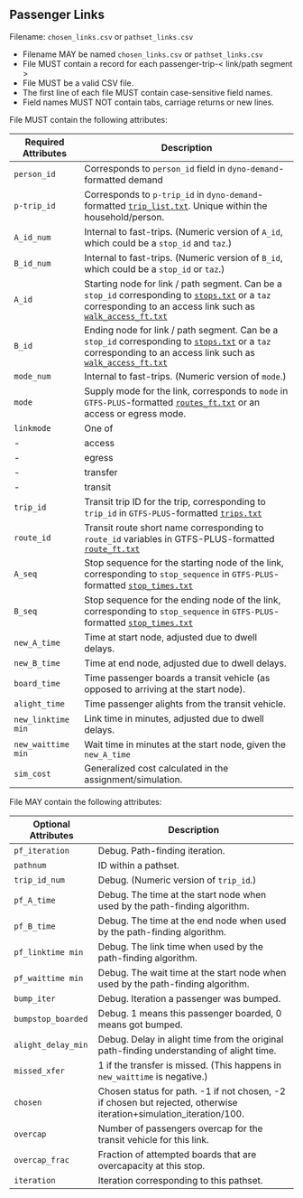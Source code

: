 ## Passenger Links
Filename: `chosen_links.csv` or `pathset_links.csv`

 *  Filename MAY be named `chosen_links.csv` or `pathset_links.csv`
 *  File MUST contain a record for each passenger-trip-< link/path segment >
 *  File MUST be a valid CSV file.
 *  The first line of each file MUST contain case-sensitive field names.
 *  Field names MUST NOT contain tabs, carriage returns or new lines.

File MUST contain the following attributes:

Required Attributes	| Description										
----------			| -------------		
`person_id`			| Corresponds to `person_id` field in `dyno-demand`-formatted demand
`p-trip_id`			| Corresponds to `p-trip_id` in `dyno-demand`-formatted [`trip_list.txt`](https://github.com/osplanning-data-standards/dyno-demand/blob/master/files/trip_list.md).  Unique within the household/person. 
`A_id_num`			| Internal to fast-trips. (Numeric version of `A_id`, which could be a `stop_id` and `taz`.)
`B_id_num`			| Internal to fast-trips. (Numeric version of `B_id`, which could be a `stop_id` or `taz`.)
`A_id`				| Starting node for link / path segment.  Can be a `stop_id` corresponding to [`stops.txt`](https://github.com/osplanning-data-standards/GTFS-PLUS/blob/master/files/stops.md) or a `taz` corresponding to an access link such as [`walk_access_ft.txt`](https://github.com/osplanning-data-standards/GTFS-PLUS/blob/master/files/walk_access_ft.md)
`B_id`				|  Ending node for link / path segment. Can be a `stop_id` corresponding to [`stops.txt`](https://github.com/osplanning-data-standards/GTFS-PLUS/blob/master/files/stops.md) or a `taz` corresponding to an access link such as [`walk_access_ft.txt`](https://github.com/osplanning-data-standards/GTFS-PLUS/blob/master/files/walk_access_ft.md)
`mode_num`			| Internal to fast-trips. (Numeric version of `mode`.)
`mode`          	| Supply mode for the link, corresponds to `mode` in `GTFS-PLUS`-formatted [`routes_ft.txt`](https://github.com/osplanning-data-standards/GTFS-PLUS/blob/master/files/routes_ft.md) or an access or egress mode.
`linkmode`			| One of 
-					|    access
-					|    egress
-					|    transfer
-					|    transit
`trip_id`			| Transit trip ID for the trip, corresponding to `trip_id` in `GTFS-PLUS`-formatted [`trips.txt`](https://github.com/osplanning-data-standards/GTFS-PLUS/blob/master/files/trips.md)
`route_id`			| Transit route short name corresponding to `route_id` variables in GTFS-PLUS-formatted [`route_ft.txt`](https://github.com/osplanning-data-standards/GTFS-PLUS/blob/master/files/routes_ft.md)
`A_seq` 			| Stop sequence for the starting node of the link, corresponding to `stop_sequence` in `GTFS-PLUS`-formatted [`stop_times.txt`](https://github.com/osplanning-data-standards/GTFS-PLUS/blob/master/files/stop_times.md)
`B_seq` 			| Stop sequence for the ending node of the link, corresponding to `stop_sequence` in `GTFS-PLUS`-formatted [`stop_times.txt`](https://github.com/osplanning-data-standards/GTFS-PLUS/blob/master/files/stop_times.md)
`new_A_time` | Time at start node, adjusted due to dwell delays.
`new_B_time` | Time at end node, adjusted due to dwell delays.
`board_time` | Time passenger boards a transit vehicle (as opposed to arriving at the start node).
`alight_time`		| Time passenger alights from the transit vehicle.
`new_linktime min` 	| Link time in minutes, adjusted due to dwell delays.
`new_waittime min` 	| Wait time in minutes at the start node, given the `new_A_time`
`sim_cost` 			| Generalized cost calculated in the assignment/simulation.

File MAY contain the following attributes:

Optional Attributes	| Description										
----------			| -------------		
`pf_iteration`	| Debug. Path-finding iteration.
`pathnum`			| ID within a pathset.
`trip_id_num`		| Debug. (Numeric version of `trip_id`.)
`pf_A_time` 		| Debug. The time at the start node when used by the path-finding algorithm.
`pf_B_time` 		| Debug. The time at the end node when used by the path-finding algorithm.
`pf_linktime min`	| Debug. The link time when used by the path-finding algorithm.
`pf_waittime min`	| Debug. The wait time at the start node when used by the path-finding algorithm.
`bump_iter`       | Debug. Iteration a passenger was bumped.
`bumpstop_boarded` | Debug. 1 means this passenger boarded, 0 means got bumped.
`alight_delay_min`  | Debug. Delay in alight time from the original path-finding understanding of alight time.
`missed_xfer` | 1 if the transfer is missed. (This happens in `new_waittime` is negative.)
`chosen` | Chosen status for path. -1 if not chosen, -2 if chosen but rejected, otherwise iteration+simulation_iteration/100.
`overcap`	| Number of passengers overcap for the transit vehicle for this link.
`overcap_frac` | Fraction of attempted boards that are overcapacity at this stop.
`iteration` | Iteration corresponding to this pathset.
